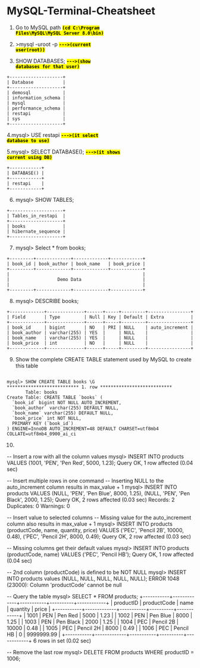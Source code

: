# MySQL-Terminal-Cheatsheet

1. Go to MySQL path  <code style="background:yellow;color:black"><strong>(cd C:\Program Files\MySQL\MySQL Server 8.0\bin)</strong></code>

2. \>mysql -uroot -p   <code style="background:yellow;color:black"><strong>--->(current user(root))</strong></code>

3. SHOW DATABASES;  <code style="background:yellow;color:black"><strong>--->(show databases for that user)</strong></code>
```mysql
+--------------------+
| Database           |
+--------------------+
| demosql            |
| information_schema |
| mysql              |
| performance_schema |
| restapi            |
| sys                |
+--------------------+
```

4.mysql> USE restapi  <code style="background:yellow;color:black"><strong>--->(it select database to use)</strong></code>

5.mysql> SELECT DATABASE();   <code style="background:yellow;color:black"><strong>--->(it shows current using DB)</strong></code>
```mysql
+------------+
| DATABASE() |
+------------+
| restapi    |
+------------+
```

6.  mysql> SHOW TABLES; 
```mysql
+--------------------+
| Tables_in_restapi  |
+--------------------+
| books              |
| hibernate_sequence |
+--------------------+
```

7. mysql> Select * from books; 
```mysql
+---------+-------------+-------------+------------+
| book_id | book_author | book_name   | book_price |
+---------+-------------+-------------+------------+
|                                                  |
|                  Demo Data                       |
|                                                  |
+---------+-------------+-------------+------------+
```

8. mysql> DESCRIBE books; 
```mysql
+-------------+--------------+------+-----+---------+----------------+
| Field       | Type         | Null | Key | Default | Extra          |
+-------------+--------------+------+-----+---------+----------------+
| book_id     | bigint       | NO   | PRI | NULL    | auto_increment |
| book_author | varchar(255) | YES  |     | NULL    |                |
| book_name   | varchar(255) | YES  |     | NULL    |                |
| book_price  | int          | NO   |     | NULL    |                |
+-------------+--------------+------+-----+---------+----------------+
```

9. Show the complete CREATE TABLE statement used by MySQL to create this table
```mysql

mysql> SHOW CREATE TABLE books \G
*************************** 1. row ***************************
       Table: books
Create Table: CREATE TABLE `books` (
  `book_id` bigint NOT NULL AUTO_INCREMENT,
  `book_author` varchar(255) DEFAULT NULL,
  `book_name` varchar(255) DEFAULT NULL,
  `book_price` int NOT NULL,
  PRIMARY KEY (`book_id`)
) ENGINE=InnoDB AUTO_INCREMENT=48 DEFAULT CHARSET=utf8mb4 COLLATE=utf8mb4_0900_ai_ci
```

10. ```mysql
-- Insert a row with all the column values
mysql> INSERT INTO products VALUES (1001, 'PEN', 'Pen Red', 5000, 1.23);
Query OK, 1 row affected (0.04 sec)
 
-- Insert multiple rows in one command
-- Inserting NULL to the auto_increment column results in max_value + 1
mysql> INSERT INTO products VALUES
         (NULL, 'PEN', 'Pen Blue',  8000, 1.25),
         (NULL, 'PEN', 'Pen Black', 2000, 1.25);
Query OK, 2 rows affected (0.03 sec)
Records: 2  Duplicates: 0  Warnings: 0
 
-- Insert value to selected columns
-- Missing value for the auto_increment column also results in max_value + 1
mysql> INSERT INTO products (productCode, name, quantity, price) VALUES
         ('PEC', 'Pencil 2B', 10000, 0.48),
         ('PEC', 'Pencil 2H', 8000, 0.49);
Query OK, 2 row affected (0.03 sec)
 
-- Missing columns get their default values
mysql> INSERT INTO products (productCode, name) VALUES ('PEC', 'Pencil HB');
Query OK, 1 row affected (0.04 sec)

-- 2nd column (productCode) is defined to be NOT NULL
mysql> INSERT INTO products values (NULL, NULL, NULL, NULL, NULL);
ERROR 1048 (23000): Column 'productCode' cannot be null
 
-- Query the table
mysql> SELECT * FROM products;
+-----------+-------------+-----------+----------+------------+
| productID | productCode | name      | quantity | price      |
+-----------+-------------+-----------+----------+------------+
|      1001 | PEN         | Pen Red   |     5000 |       1.23 |
|      1002 | PEN         | Pen Blue  |     8000 |       1.25 |
|      1003 | PEN         | Pen Black |     2000 |       1.25 |
|      1004 | PEC         | Pencil 2B |    10000 |       0.48 |
|      1005 | PEC         | Pencil 2H |     8000 |       0.49 |
|      1006 | PEC         | Pencil HB |        0 | 9999999.99 |
+-----------+-------------+-----------+----------+------------+
6 rows in set (0.02 sec)
 
-- Remove the last row
mysql> DELETE FROM products WHERE productID = 1006;

```
